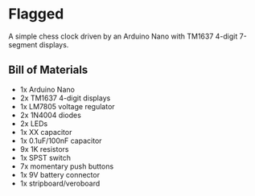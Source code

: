# Flagged
A simple chess clock driven by an Arduino Nano with TM1637 4-digit 7-segment displays.

## Bill of Materials
- 1x Arduino Nano
- 2x TM1637 4-digit displays
- 1x LM7805 voltage regulator
- 2x 1N4004 diodes
- 2x LEDs
- 1x XX capacitor
- 1x 0.1uF/100nF capacitor
- 9x 1K resistors
- 1x SPST switch
- 7x momentary push buttons
- 1x 9V battery connector
- 1x stripboard/veroboard
